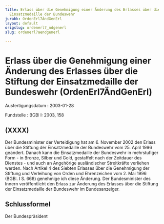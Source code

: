 ```yaml
---
Title: Erlass über die Genehmigung einer Änderung des Erlasses über die Stiftung der
  Einsatzmedaille der Bundeswehr
jurabk: OrdenErl7ÄndGenErl
layout: default
origslug: ordenerl7_ndgenerl
slug: ordenerl7aendgenerl

---
```


# Erlass über die Genehmigung einer Änderung des Erlasses über die Stiftung der Einsatzmedaille der Bundeswehr (OrdenErl7ÄndGenErl)

Ausfertigungsdatum
:   2003-01-28

Fundstelle
:   BGBl I: 2003, 158

## (XXXX)

Der Bundesminister der Verteidigung hat am 6. November 2002 den Erlass
über die Stiftung der Einsatzmedaille der Bundeswehr vom 25. April
1996 geändert. Danach kann die Einsatzmedaille der Bundeswehr in
mehrstufiger Form - in Bronze, Silber und Gold, gestaffelt nach der
Zeitdauer des Dienstes - und auch an Angehörige ausländischer
Streitkräfte verliehen werden.
Nach Artikel 4 des Siebten Erlasses über die Genehmigung der Stiftung
und Verleihung von Orden und Ehrenzeichen vom 2. Mai 1996 (BGBl. I S.
668) genehmige ich diese Änderung.
Der Bundesminister des Innern veröffentlicht den Erlass zur Änderung
des Erlasses über die Stiftung der Einsatzmedaille der Bundeswehr im
Bundesanzeiger.

## Schlussformel

Der Bundespräsident

